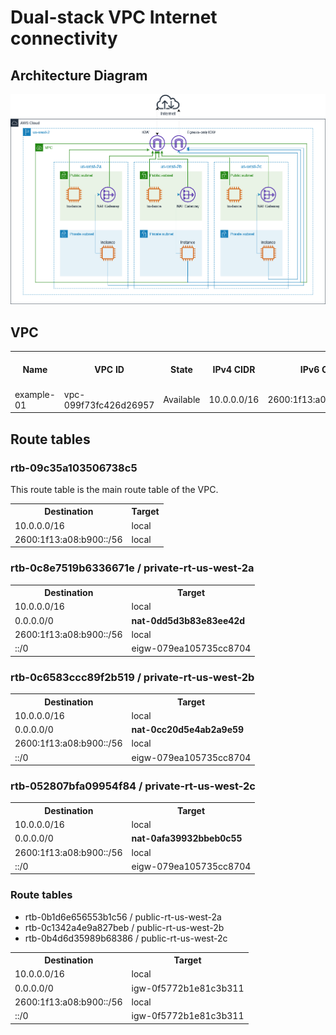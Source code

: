 # Dual-stack VPC Internet connectivity
## Architecture Diagram
![Dual-stack Amazon VPC Internet connectivity](./Pictures/Dual_Stack_Amazon_VPC_Internet_Connectivity.png)
## VPC
<table>
  <tr>
    <th scope="col">Name</th>
    <th scope="col">VPC ID</th>
    <th scope="col">State</th>
    <th scope="col">IPv4 CIDR</th>
    <th scope="col">IPv6 CIDR</th>
    <th scope="col">Network border group</th>
    <th scope="col">IPv6 pool</th>
    <th scope="col">DHCP options set</th>
    <th scope="col">Main route table</th>
    <th scope="col">Main network ACL</th>
    <th scope="col">Tenancy</th>
    <th scope="col">Default VPC</th>
  <tr>
    <td>example-01</td>
    <td>vpc-099f73fc426d26957</td>
    <td>Available</td>
    <td>10.0.0.0/16</td>
    <td>2600:1f13:a08:b900::/56</td>
    <td>us-west-2</td>
    <td>Amazon</td>
    <td>dopt-11111111111111111</td>
    <td>rtb-09c35a103506738c5</td>
    <td>acl-0f0168ef7d3d443e7</td>
    <td>Default</td>
    <td>No</td>
  </tr>
</table>

## Route tables
### rtb-09c35a103506738c5
This route table is the main route table of the VPC.
<table>
  <tr>
    <th scope="col">Destination</th>
    <th scope="col">Target</th>
  </tr>
  <tr>
    <td>10.0.0.0/16</td>
    <td>local</td>
  </tr>
  <tr>
    <td>2600:1f13:a08:b900::/56</td>
    <td>local</td>
  </tr>
</table>

### rtb-0c8e7519b6336671e / private-rt-us-west-2a
<table>
  <tr>
    <th scope="col">Destination</th>
    <th scope="col">Target</th>
  </tr>
  <tr>
    <td>10.0.0.0/16</td>
    <td>local</td>
  </tr>
  <tr>
    <td>0.0.0.0/0</td>
    <td><b>nat-0dd5d3b83e83ee42d</b></td>
  </tr>
  <tr>
    <td>2600:1f13:a08:b900::/56</td>
    <td>local</td>
  </tr>
  <tr>
    <td>::/0</td>
    <td>eigw-079ea105735cc8704</td>
  </tr>
</table>

### rtb-0c6583ccc89f2b519 / private-rt-us-west-2b
<table>
  <tr>
    <th scope="col">Destination</th>
    <th scope="col">Target</th>
  </tr>
  <tr>
    <td>10.0.0.0/16</td>
    <td>local</td>
  </tr>
  <tr>
    <td>0.0.0.0/0</td>
    <td><b>nat-0cc20d5e4ab2a9e59</b></td>
  </tr>
  <tr>
    <td>2600:1f13:a08:b900::/56</td>
    <td>local</td>
  </tr>
  <tr>
    <td>::/0</td>
    <td>eigw-079ea105735cc8704</td>
  </tr>
</table>

### rtb-052807bfa09954f84 / private-rt-us-west-2c
<table>
  <tr>
    <th scope="col">Destination</th>
    <th scope="col">Target</th>
  </tr>
  <tr>
    <td>10.0.0.0/16</td>
    <td>local</td>
  </tr>
  <tr>
    <td>0.0.0.0/0</td>
    <td><b>nat-0afa39932bbeb0c55</b></td>
  </tr>
  <tr>
    <td>2600:1f13:a08:b900::/56</td>
    <td>local</td>
  </tr>
  <tr>
    <td>::/0</td>
    <td>eigw-079ea105735cc8704</td>
  </tr>
</table>

### Route tables
- rtb-0b1d6e656553b1c56 / public-rt-us-west-2a
- rtb-0c1342a4e9a827beb / public-rt-us-west-2b
- rtb-0b4d6d35989b68386 / public-rt-us-west-2c
<table>
  <tr>
    <th scope="col">Destination</th>
    <th scope="col">Target</th>
  </tr>
  <tr>
    <td>10.0.0.0/16</td>
    <td>local</td>
  </tr>
  <tr>
    <td>0.0.0.0/0</td>
    <td>igw-0f5772b1e81c3b311</td>
  </tr>
  <tr>
    <td>2600:1f13:a08:b900::/56</td>
    <td>local</td>
  </tr>
  <tr>
    <td>::/0</td>
    <td>igw-0f5772b1e81c3b311</td>
  </tr>
</table>
